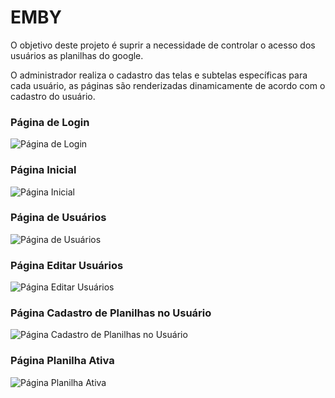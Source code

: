 
# EMBY


O objetivo deste projeto é suprir a necessidade de controlar o acesso dos usuários as planilhas do google. 

O administrador realiza o cadastro das telas e subtelas específicas para cada usuário, as páginas são renderizadas dinamicamente de acordo com o cadastro do usuário.


### Página de Login
![Página de Login](https://i.imgur.com/9yO3NWs.png)

### Página Inicial
![Página Inicial](https://i.imgur.com/F0ABbzE.png)

### Página de Usuários
![Página de Usuários](https://i.imgur.com/WrgwUBX.png)

### Página Editar Usuários
![Página Editar Usuários](https://i.imgur.com/W9Ukt0O.png)

### Página Cadastro de Planilhas no Usuário
![Página Cadastro de Planilhas no Usuário](https://i.imgur.com/gC2S6a6.png)


### Página Planilha Ativa
![Página Planilha Ativa](https://i.imgur.com/3xaVgRV.png)

